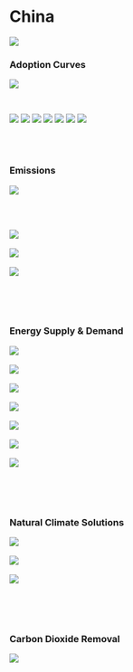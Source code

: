 # China

![](../region%20maps/CHINA.png)

### Adoption Curves

![](../podi/data/figs/scurves-CHINA)

<br/>

![](../podi/data/figs/scurves_ind-Grid-CHINA)
![](../podi/data/figs/scurves_ind-Transport-CHINA)
![](../podi/data/figs/scurves_ind-Buildings-CHINA)
![](../podi/data/figs/scurves_ind-Industry-CHINA)
![](../podi/data/figs/scurves_ind-RegenerativeAgriculture-CHINA)
![](../podi/data/figs/scurves_ind-Forests&Wetlands-CHINA)
![](../podi/data/figs/scurves_ind-CarbonDioxideRemoval-CHINA)

<br/><br/>

### Emissions

![](../podi/data/figs/mitigationwedges-CHINA)

<br/><br/>

![](../podi/data/figs/emissions-ffi_emissions-CHINA)<br/><br/>
![](../podi/data/figs/emissions-CH4_emissions-CHINA)<br/><br/>
![](../podi/data/figs/emissions-N2O_emissions-CHINA)<br/><br/>

<br/><br/>

### Energy Supply & Demand

![](../podi/data/figs/energydemand_pathway-CHINA)<br/><br/>
![](../podi/data/figs/energysupply_pathway-CHINA)<br/><br/>
![](../podi/data/figs/electricity_pathway-CHINA)<br/><br/>
![](../podi/data/figs/elecbysector_pathway-CHINA)<br/><br/>
![](../podi/data/figs/buildings_pathway-CHINA)<br/><br/>
![](../podi/data/figs/industry_pathway-CHINA)<br/><br/>
![](../podi/data/figs/transport_pathway-CHINA)<br/><br/>

<br/><br/>

### Natural Climate Solutions

![](../podi/data/figs/ra_pathway-CHINA)<br/><br/>
![](../podi/data/figs/fw_pathway-CHINA)<br/><br/>
![](../podi/data/figs/afolu_pathway-CHINA)<br/><br/>

<br/><br/>

### Carbon Dioxide Removal

![](../podi/data/figs/cdr_pathway-CHINA)<br/><br/>

